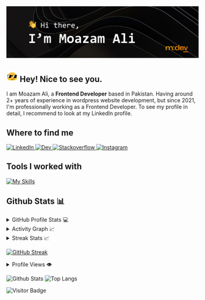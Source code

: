 <img src="./Images/Github Readme Banner.png" alt="Hi there, I'm Moazam Ali" />

## <img src="./Images/hey.gif" width="30"/> Hey! Nice to see you.

I am Moazam Ali, a **Frontend Developer** based in Pakistan. Having around 2+ years of experience in wordpress website development, but since 2021, I'm professionally working as a Frontend Developer. To see my profile in detail, I recommend to look at my LinkedIn profile.

## Where to find me

<a href="https://www.linkedin.com/in/moazamdev/">
    <img src="https://img.shields.io/badge/-%230077B5.svg?style=for-the-badge&logo=linkedin&logoColor=white" alt="LinkedIn"  />
</a>
<a href="https://dev.to/moazamdev">
    <img src="https://img.shields.io/badge/-12100E?style=for-the-badge&logo=dev.to&logoColor=white" alt="Dev"  />
</a>
<a href="https://stackoverflow.com/users/17986261/moazamdev">
    <img src="(https://img.shields.io/badge/-FE7A16?style=for-the-badge&logo=stack-overflow&logoColor=white" alt="Stackoverflow"  />
</a>
<a href="https://www.instagram.com/moazam.dev/">
    <img src="https://img.shields.io/badge/-Instagram-FE7A16?style=for-the-badge&logo=instagram&logoColor=white" alt="Instagram"  />
</a>

<!-- [![LinkedIn](https://img.shields.io/badge/linkedin-%230077B5.svg?style=for-the-badge&logo=linkedin&logoColor=white)](https://www.linkedin.com/in/moazamdev/)
[![Dev](https://img.shields.io/badge/DEV-12100E?style=for-the-badge&logo=dev.to&logoColor=white)](https://dev.to/moazamdev)
[![Stack Overflow](https://img.shields.io/badge/-Stackoverflow-FE7A16?style=for-the-badge&logo=stack-overflow&logoColor=white)](https://stackoverflow.com/users/17986261/moazamdev)
[![Instagram](https://img.shields.io/badge/-Instagram-FE7A16?style=for-the-badge&logo=instagram&logoColor=white)](https://www.instagram.com/moazam.dev/) -->

## Tools I worked with

[![My Skills](https://skillicons.dev/icons?i=react,js,html,css,bootstrap,c,cs,cpp,figma,git,github,ai,jquery,nodejs,sass,visualstudio,vscode,webpack,wordpress,xd)](https://skillicons.dev)

<!-- ![JavaScript](https://img.shields.io/badge/-JavaScript-black?style=flat-square&logo=javascript)
![Nodejs](https://img.shields.io/badge/-Nodejs-black?style=flat-square&logo=Node.js)
![React](https://img.shields.io/badge/-React-black?style=flat-square&logo=react)
![Python](https://img.shields.io/badge/-Python-black?style=flat-square&logo=Python)
![react](https://img.shields.io/badge/React-20232A?style=flat-square&logo=react&logoColor=61DAFB)
![redux](https://img.shields.io/badge/Redux-593D88?style=flat-square&logo=redux&logoColor=white)
![react-router](https://img.shields.io/badge/React_Router-CA4245?style=flat-square&logo=react-router&logoColor=white)
![material-ui](https://img.shields.io/badge/Material_UI-0081CB?style=flat-square&logo=mui&logoColor=white)
![pwa](https://img.shields.io/badge/Progressive_Web_App-4285F4?style=flat-square&logo=googlechrome&logoColor=white)
![storybook](https://img.shields.io/badge/storybook-FF4785?style=flat-square&logo=storybook&logoColor=white)
![C++](https://img.shields.io/badge/-C++-00599C?style=flat-square&logo=c)
![HTML5](https://img.shields.io/badge/-HTML5-E34F26?style=flat-square&logo=html5&logoColor=white)
![CSS3](https://img.shields.io/badge/-CSS3-1572B6?style=flat-square&logo=css3)
![Bootstrap](https://img.shields.io/badge/-Bootstrap-563D7C?style=flat-square&logo=bootstrap)
![MongoDB](https://img.shields.io/badge/-MongoDB-black?style=flat-square&logo=mongodb)
![Git](https://img.shields.io/badge/-Git-black?style=flat-square&logo=git)
![GitHub](https://img.shields.io/badge/-GitHub-181717?style=flat-square&logo=github)
![GitLab](https://img.shields.io/badge/-GitLab-FCA121?style=flat-square&logo=gitlab)
![jquery](https://img.shields.io/badge/jQuery-0769AD?style=flat-square&logo=jquery&logoColor=white) -->

## Github Stats 📊

<details> 
  <summary>GitHub Profile Stats 💻</summary>
  <br/>
    <a href="https://github.com/anuraghazra/github-readme-stats">
        <img align="center" alt="moazamdev's Github Stats" src="https://github-readme-stats.vercel.app/api/?username=moazamdev&show_icons=true&count_private=true&theme=slateorange&hide_border=false&border_color=30363D&bg_color=0D1117&text_bold=false"/>
    </a>
    <a href="https://github.com/anuraghazra/github-readme-stats">
        <img align="center" alt="moazamdev's Top Languages" src="https://github-readme-stats.vercel.app/api/top-langs/?username=moazamdev&langs_count=8&layout=compact&theme=default&hide_border=false&border_color=30363D&bg_color=0D1117&text_bold=false&title_color=D48E24&icon_color=D48E24&hide=Jupyter%20Notebook"/>
    </a>
  <br/>
</details>

<details>
  <summary>Activity Graph 📈</summary>
  <br/>
    <a href="https://github.com/ashutosh00710/github-readme-activity-graph">
        <img alt="moazamdev's Activity Graph" src="https://activity-graph.herokuapp.com/graph/?username=moazamdev&bg_color=0D1117&color=fff&line=00E676&point=fff&hide_border=true" />
    </a>
</details>

<details>
  <summary>Streak Stats 📈</summary>
  <br/>
    <a href="https://git.io/streak-stats">
        [![GitHub Streak](https://streak-stats.demolab.com?user=moazamdev&theme=dark&background=0D1117&border=161B22)](https://git.io/streak-stats)
    </a>
</details>

[![GitHub Streak](https://streak-stats.demolab.com/?user=moazamdev&theme=dark)](https://git.io/streak-stats)

<details>
  <summary>Profile Views 👁️</summary>
  <br/>
  <img src="https://komarev.com/ghpvc/?username=moazamdev&label=PROFILE+VIEWS&style=for-the-badge&color=brightgreen">

</details>

![Github Stats](https://github-readme-stats.vercel.app/api?username=moazamdev&count_private=true&show_icons=true&include_all_commits=true&theme=prussian&layout=compact)
![Top Langs](https://github-readme-stats.vercel.app/api/top-langs/?username=moazamdev&hide=TeX&layout=compact&theme=prussian)

![Visitor Badge](https://visitor-badge.laobi.icu/badge?page_id=Moazamdev.Moazamdev)
